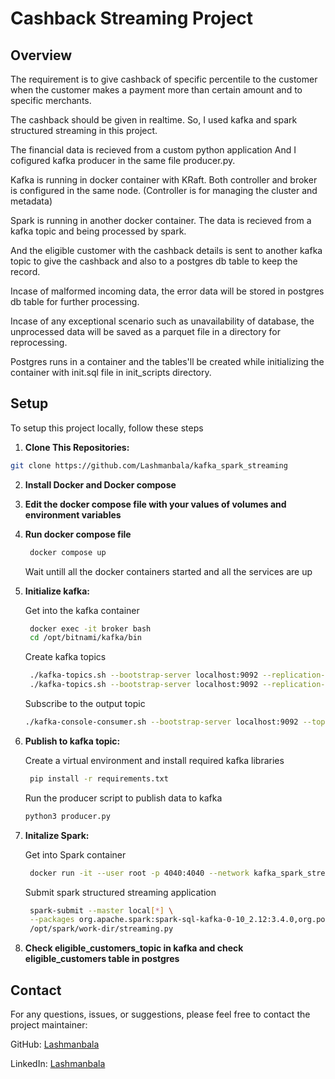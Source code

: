 # Cashback Streaming Project

## Overview

The requirement is to give cashback of specific percentile to the customer when the customer makes a payment more than certain amount and to specific merchants.

The cashback should be given in realtime. So, I used kafka and spark structured streaming in this project.

The financial data is recieved from a custom python application And I cofigured kafka producer in the same file producer.py.

Kafka is running in docker container with KRaft. Both controller and broker is configured in the same node. (Controller is for managing the cluster and metadata)

Spark is running in another docker container. The data is recieved from a kafka topic and being processed by spark.

And the eligible customer with the cashback details is sent to another kafka topic to give the cashback and also to a postgres db table to keep the record.

Incase of malformed incoming data, the error data will be stored in postgres db table for further processing.

Incase of any exceptional scenario such as unavailability of database, the unprocessed data will be saved as a parquet file in a directory for reprocessing. 

Postgres runs in a container and the tables'll be created while initializing the container with init.sql file in init_scripts directory.

## Setup
To setup this project locally, follow these steps

1. **Clone This Repositories:**
  ```bash
  git clone https://github.com/Lashmanbala/kafka_spark_streaming
  ```

2. **Install Docker and Docker compose**
 
3. **Edit the docker compose file with your values of volumes and environment variables**

4. **Run docker compose file**
   ```bash
    docker compose up
   ```
   Wait untill all the docker containers started and all the services are up
   
5. **Initialize kafka:**
   
   Get into the kafka container
   ```bash
    docker exec -it broker bash
    cd /opt/bitnami/kafka/bin
   ```
   Create kafka topics
   ```bash
    ./kafka-topics.sh --bootstrap-server localhost:9092 --replication-factor 1 --partitions 3 --create --topic cashback_topic  
    ./kafka-topics.sh --bootstrap-server localhost:9092 --replication-factor 1 --partitions 3 --create --topic eligible_customers_topic
    ```
   Subscribe to the output topic
    ```bash
    ./kafka-console-consumer.sh --bootstrap-server localhost:9092 --topic eligible_customers_topic --from-beginning
    ```
6. **Publish to kafka topic:**

   Create a virtual environment and install required kafka libraries
   ```bash
    pip install -r requirements.txt
   ```
   Run the producer script to publish data to kafka
   ```bash
   python3 producer.py
   ```
8. **Initalize Spark:**
   
   Get into Spark container
   ```bash
    docker run -it --user root -p 4040:4040 --network kafka_spark_streaming_network_1 -v /home/ubuntu/kafka_spark_streaming:/opt/spark/work-dir spark /bin/bash
   ```

   Submit spark structured streaming application
   ```bash
    spark-submit --master local[*] \
    --packages org.apache.spark:spark-sql-kafka-0-10_2.12:3.4.0,org.postgresql:postgresql:42.5.0 \
    /opt/spark/work-dir/streaming.py
   ```

10. **Check eligible_customers_topic in kafka and check eligible_customers table in postgres**

## Contact
For any questions, issues, or suggestions, please feel free to contact the project maintainer:

GitHub: [Lashmanbala](https://github.com/Lashmanbala)

LinkedIn: [Lashmanbala](https://www.linkedin.com/in/lashmanbala/)
